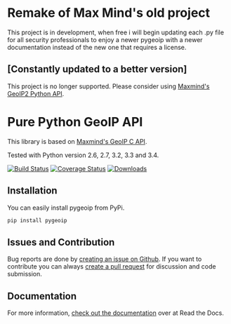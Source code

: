 
# Remake of Max Mind's old project

This project is in development, when free i will begin updating each .py file for all security professionals to enjoy a newer pygeoip with a newer documentation instead of the new one that requires a license.

[Constantly updated to a better version]
------------------------------------------------------------------------------------------------------------------------------------------
This project is no longer supported. Please consider using [Maxmind's GeoIP2 Python API](https://github.com/maxmind/GeoIP2-python).

# Pure Python GeoIP API

This library is based on [Maxmind's GeoIP C API](https://github.com/maxmind/geoip-api-c).

Tested with Python version 2.6, 2.7, 3.2, 3.3 and 3.4.

[![Build Status](https://api.travis-ci.org/appliedsec/pygeoip.png?branch=master)](https://travis-ci.org/appliedsec/pygeoip) [![Coverage Status](https://coveralls.io/repos/appliedsec/pygeoip/badge.png)](https://coveralls.io/r/appliedsec/pygeoip) [![Downloads](https://pypip.in/d/pygeoip/badge.png)](https://crate.io/packages/pygeoip)

## Installation

You can easily install pygeoip from PyPi.

```bash
pip install pygeoip
```

## Issues and Contribution

Bug reports are done by [creating an issue on Github](https://github.com/appliedsec/pygeoip/issues). If you want to contribute you can always [create a pull request](https://github.com/appliedsec/pygeoip/pulls) for discussion and code submission.

## Documentation

For more information, [check out the documentation](http://pygeoip.readthedocs.org) over at Read the Docs.
